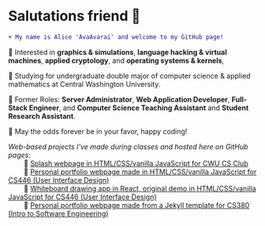 # Salutations friend 🖖
```diff
+ My name is Alice 'AvaAvarai' and welcome to my GitHub page!
```
🔹 Interested in **graphics & simulations**, **language hacking & virtual machines**, **applied cryptology**, and **operating systems & kernels**,  

🔹 Studying for undergraduate double major of computer science & applied mathematics at Central Washington University.  

🔹 Former Roles: **Server Administrator**, **Web Application Developer**, **Full-Stack Engineer**, and **Computer Science Teaching Assistant** and **Student Research Assistant**.  


🎲 May the odds forever be in your favor, happy coding!

*Web-based projects I've made during classes and hosted here on GitHub pages*:  
&nbsp;&nbsp;&nbsp;&nbsp;&nbsp;&nbsp;&nbsp;&nbsp;🔹 [Splash webpage in HTML/CSS/vanilla JavaScript for CWU CS Club](https://cwu-cs-club.github.io/club-webpage-splash/)  
&nbsp;&nbsp;&nbsp;&nbsp;&nbsp;&nbsp;&nbsp;&nbsp;🔹 [Personal portfolio webpage made in HTML/CSS/vanilla JavaScript for CS446 (User Interface Design)](https://avaavarai.github.io/cs446-portfolio-webpage/)  
&nbsp;&nbsp;&nbsp;&nbsp;&nbsp;&nbsp;&nbsp;&nbsp;🔹 [Whiteboard drawing app in React, original demo in HTML/CSS/vanilla JavaScript for CS446 (User Interface Design)](https://avaavarai.github.io/CS446_MapMaker/)  
&nbsp;&nbsp;&nbsp;&nbsp;&nbsp;&nbsp;&nbsp;&nbsp;🔹 [Personal portfolio webpage made from a Jekyll template for CS380 (Intro to Software Engineering)](https://avaavarai.github.io/AvaAvarai.github.io.CS380/)  
